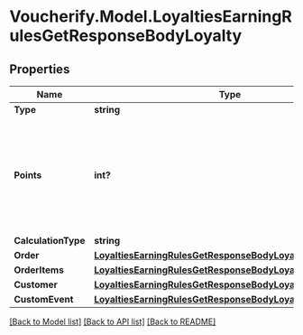 # Voucherify.Model.LoyaltiesEarningRulesGetResponseBodyLoyalty

## Properties

Name | Type | Description | Notes
------------ | ------------- | ------------- | -------------
**Type** | **string** |  | [optional] 
**Points** | **int?** | Defines how the points will be added to the loyalty card. FIXED adds a fixed number of points. | [optional] 
**CalculationType** | **string** |  | [optional] 
**Order** | [**LoyaltiesEarningRulesGetResponseBodyLoyaltyOrder**](LoyaltiesEarningRulesGetResponseBodyLoyaltyOrder.md) |  | [optional] 
**OrderItems** | [**LoyaltiesEarningRulesGetResponseBodyLoyaltyOrderItems**](LoyaltiesEarningRulesGetResponseBodyLoyaltyOrderItems.md) |  | [optional] 
**Customer** | [**LoyaltiesEarningRulesGetResponseBodyLoyaltyCustomer**](LoyaltiesEarningRulesGetResponseBodyLoyaltyCustomer.md) |  | [optional] 
**CustomEvent** | [**LoyaltiesEarningRulesGetResponseBodyLoyaltyCustomEvent**](LoyaltiesEarningRulesGetResponseBodyLoyaltyCustomEvent.md) |  | [optional] 

[[Back to Model list]](../README.md#documentation-for-models) [[Back to API list]](../README.md#documentation-for-api-endpoints) [[Back to README]](../README.md)

